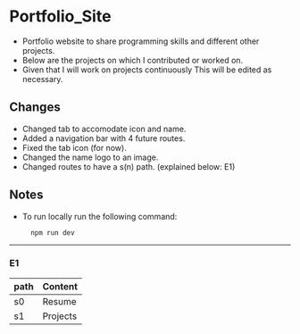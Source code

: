 # Portfolio_Site
+ Portfolio website to share programming skills and different other projects. 
+ Below are the projects on which I contributed or worked on.
+ Given that I will work on projects continuously This will be edited as necessary.

## Changes    
+ Changed tab to accomodate icon and name.
+ Added a navigation bar with 4 future routes.
+ Fixed the tab icon (for now).
+ Changed the name logo to an image.
+ Changed routes to have a s(n) path. (explained below: E1)

## Notes
+ To run locally run the following command:
        
        npm run dev

---
### E1

|path|Content|
|------|---------|
|s0|Resume|
|s1|Projects|
 